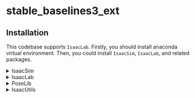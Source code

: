 # stable_baselines3_ext



## Installation

This codebase supports `IsaacLab`. Firstly, you should install anaconda virtual environment. Then, you could install `IsaacSim`, `IsaacLab`, and related packages.

<details>
<summary>IsaacSim</summary>

1. Install [IsaacSim](https://docs.omniverse.nvidia.com/isaacsim/latest/installation/install_python.html)

</details>

<details>
<summary>IsaacLab</summary>

1. Install [IsaacLab](https://isaac-sim.github.io/IsaacLab/main/source/setup/installation/pip_installation.html)

</details>

<details>
<summary>PoseLib</summary>

**STEP 0:**

```
git clone https://github.com/Evan-wyl/poselib
```

**STEP 1:**

```
cd poselib/
pip install -e .
```

</details>

<details>
<summary>IsaacUtils</summary>

**STEP 0:**

```
git clone https://github.com/Evan-wyl/isaac_utils
```

**STEP 1:**

```
cd isaac_utils/
pip install -e .
```

</details>
